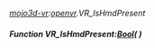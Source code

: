 _[mojo3d-vr](../../modules/mojo3d-vr/mojo3d-vr-module.md):[openvr](openvr:).VR\_IsHmdPresent_
##### Function VR\_IsHmdPresent:[Bool](../../modules/wonkey/wonkey-types-bool.md)(  )
